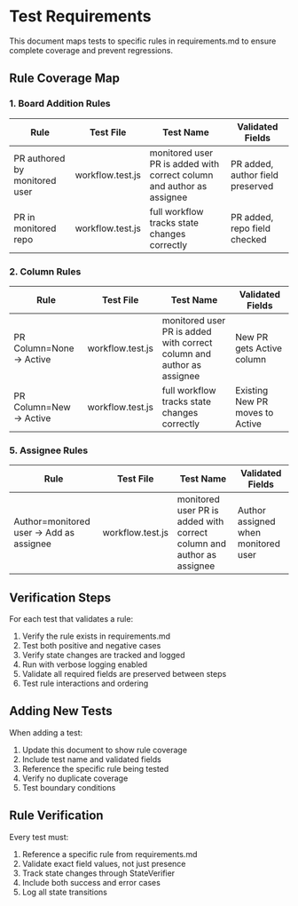 # Test Requirements

This document maps tests to specific rules in requirements.md to ensure complete coverage and prevent regressions.

## Rule Coverage Map

### 1. Board Addition Rules
| Rule | Test File | Test Name | Validated Fields |
|------|-----------|-----------|-----------------|
| PR authored by monitored user | workflow.test.js | monitored user PR is added with correct column and author as assignee | PR added, author field preserved |
| PR in monitored repo | workflow.test.js | full workflow tracks state changes correctly | PR added, repo field checked |

### 2. Column Rules  
| Rule | Test File | Test Name | Validated Fields |
|------|-----------|-----------|-----------------|
| PR Column=None -> Active | workflow.test.js | monitored user PR is added with correct column and author as assignee | New PR gets Active column |
| PR Column=New -> Active | workflow.test.js | full workflow tracks state changes correctly | Existing New PR moves to Active |

### 5. Assignee Rules
| Rule | Test File | Test Name | Validated Fields |
|------|-----------|-----------|-----------------|
| Author=monitored user -> Add as assignee | workflow.test.js | monitored user PR is added with correct column and author as assignee | Author assigned when monitored user |

## Verification Steps

For each test that validates a rule:
1. Verify the rule exists in requirements.md
2. Test both positive and negative cases
3. Verify state changes are tracked and logged
4. Run with verbose logging enabled
5. Validate all required fields are preserved between steps
6. Test rule interactions and ordering

## Adding New Tests

When adding a test:
1. Update this document to show rule coverage
2. Include test name and validated fields
3. Reference the specific rule being tested
4. Verify no duplicate coverage
5. Test boundary conditions

## Rule Verification

Every test must:
1. Reference a specific rule from requirements.md
2. Validate exact field values, not just presence
3. Track state changes through StateVerifier
4. Include both success and error cases
5. Log all state transitions
